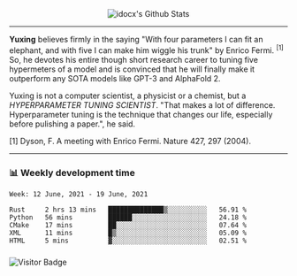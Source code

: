 <div align="center">
    <img align="center" src="https://github-readme-stats.vercel.app/api?username=idocx&show_icons=true&count_private=true&hide_border=true" alt="idocx's Github Stats"></img>
</div>

---

**Yuxing** believes firmly in the saying "With four parameters I can fit an elephant, and with five I can make him wiggle his trunk" by Enrico Fermi. <sup>[1]</sup> So, he devotes his entire though short research career to tuning five hypermeters of a model and is convinced that he will finally make it outperform any SOTA models like GPT-3 and AlphaFold 2.

Yuxing is not a computer scientist, a physicist or a chemist, but a *HYPERPARAMETER TUNING SCIENTIST*. "That makes a lot of difference. Hyperparameter tuning is the technique that changes our life, especially before pulishing a paper.", he said.

[1] Dyson, F. A meeting with Enrico Fermi. Nature 427, 297 (2004).


---

### 📊 Weekly development time
<!--START_SECTION:waka-->
```text
Week: 12 June, 2021 - 19 June, 2021

Rust     2 hrs 13 mins   ██████████████▒░░░░░░░░░░   56.91 % 
Python   56 mins         ██████░░░░░░░░░░░░░░░░░░░   24.18 % 
CMake    17 mins         ██░░░░░░░░░░░░░░░░░░░░░░░   07.64 % 
XML      11 mins         █▒░░░░░░░░░░░░░░░░░░░░░░░   05.09 % 
HTML     5 mins          ▓░░░░░░░░░░░░░░░░░░░░░░░░   02.51 % 
```
<!--END_SECTION:waka-->

### 

![Visitor Badge](https://visitor-badge.laobi.icu/badge?page_id=idocx.idocx)